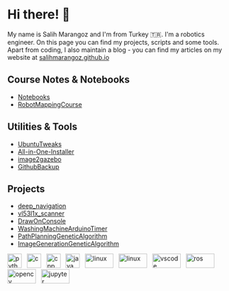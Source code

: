 # Hi there! :wave: 

My name is Salih Marangoz and I'm from Turkey :tr:. I'm a robotics engineer. On this page you can find my projects, scripts and some tools. Apart from coding, I also maintain a blog - you can find my articles on my website at [salihmarangoz.github.io](salihmarangoz.github.io)

## Course Notes & Notebooks

- [Notebooks](https://github.com/salihmarangoz/Notebooks)
- [RobotMappingCourse](https://github.com/salihmarangoz/RobotMappingCourse)

## Utilities & Tools

- [UbuntuTweaks](https://github.com/salihmarangoz/UbuntuTweaks)
- [All-in-One-Installer](https://github.com/salihmarangoz/All-in-One-Installer)
- [image2gazebo](https://github.com/salihmarangoz/image2gazebo)
- [GithubBackup](https://github.com/salihmarangoz/GithubBackup)

## Projects

- [deep_navigation](https://github.com/salihmarangoz/deep_navigation)
- [vl53l1x_scanner](https://github.com/salihmarangoz/vl53l1x_scanner)
- [DrawOnConsole](https://github.com/salihmarangoz/DrawOnConsole)
- [WashingMachineArduinoTimer](https://github.com/salihmarangoz/WashingMachineArduinoTimer)
- [PathPlanningGeneticAlgorithm](https://github.com/salihmarangoz/PathPlanningGeneticAlgorithm)
- [ImageGenerationGeneticAlgorithm](https://github.com/salihmarangoz/ImageGenerationGeneticAlgorithm)

<img src="https://www.vectorlogo.zone/logos/python/python-icon.svg" alt="python" width="32" height="32"/> &nbsp;
<img src="https://devicons.github.io/devicon/devicon.git/icons/c/c-original.svg" alt="c" width="32" height="32"/> &nbsp;
<img src="https://devicons.github.io/devicon/devicon.git/icons/cplusplus/cplusplus-original.svg" alt="cpp" width="32" height="32"/> &nbsp;
<img src="https://devicons.github.io/devicon/devicon.git/icons/java/java-original-wordmark.svg" alt="java" width="32" height="32"/> &nbsp;
<img src="https://www.vectorlogo.zone/logos/linux/linux-ar21.svg" alt="linux" width="64" height="32"/> &nbsp;
<img src="https://www.vectorlogo.zone/logos/git-scm/git-scm-ar21.svg" alt="linux" width="64" height="32"/> &nbsp;
<img src="https://www.vectorlogo.zone/logos/visualstudio_code/visualstudio_code-ar21.svg" alt="vscode" width="64" height="32"/> &nbsp;
<img src="https://raw.githubusercontent.com/ros-infrastructure/artwork/master/ros_logo.svg" alt="ros" width="64" height="32"/> &nbsp;
<img src="https://www.vectorlogo.zone/logos/opencv/opencv-ar21.svg" alt="opencv" width="64" height="32"/> &nbsp;
<img src="https://www.vectorlogo.zone/logos/jupyter/jupyter-ar21.svg" alt="jupyter" width="64" height="32"/>